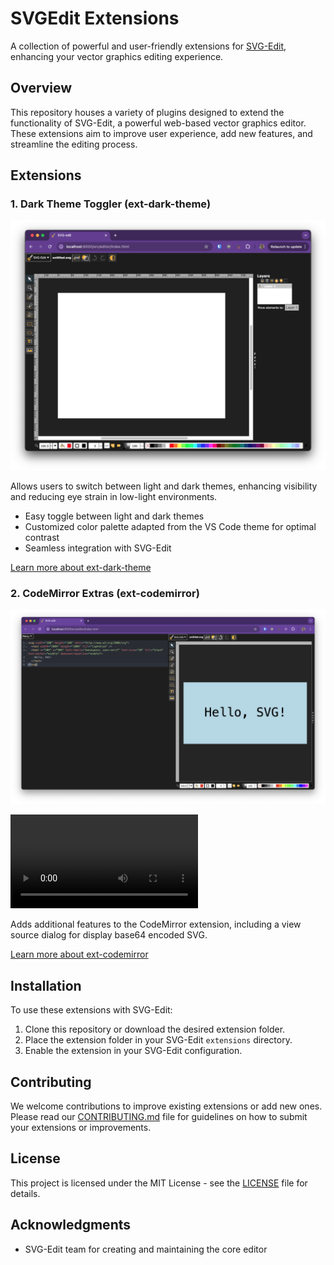 # SVGEdit Extensions

A collection of powerful and user-friendly extensions for [SVG-Edit](https://github.com/SVG-Edit/svgedit), enhancing your vector graphics editing experience.

## Overview

This repository houses a variety of plugins designed to extend the functionality of SVG-Edit, a powerful web-based vector graphics editor. These extensions aim to improve user experience, add new features, and streamline the editing process.

## Extensions

### 1. Dark Theme Toggler (ext-dark-theme)

![ext-dark-theme](./assets/ext-dark-theme.png)

Allows users to switch between light and dark themes, enhancing visibility and reducing eye strain in low-light environments.

- Easy toggle between light and dark themes
- Customized color palette adapted from the VS Code theme for optimal contrast
- Seamless integration with SVG-Edit

[Learn more about ext-dark-theme](./extensions/ext-dark-theme/README.MD)

### 2. CodeMirror Extras (ext-codemirror)

![ext-codemirror](./assets/ext-codemirror.png)

<video src="./assets/ext-codemirror-svg-streaming.mp4" controls></video>

Adds additional features to the CodeMirror extension, including a view source dialog for display base64 encoded SVG.

[Learn more about ext-codemirror](./extensions/ext-codemirror/README.MD)

## Installation

To use these extensions with SVG-Edit:

1. Clone this repository or download the desired extension folder.
2. Place the extension folder in your SVG-Edit `extensions` directory.
3. Enable the extension in your SVG-Edit configuration.

## Contributing

We welcome contributions to improve existing extensions or add new ones. Please read our [CONTRIBUTING.md](./CONTRIBUTING.md) file for guidelines on how to submit your extensions or improvements.

## License

This project is licensed under the MIT License - see the [LICENSE](./LICENSE) file for details.

## Acknowledgments

- SVG-Edit team for creating and maintaining the core editor
